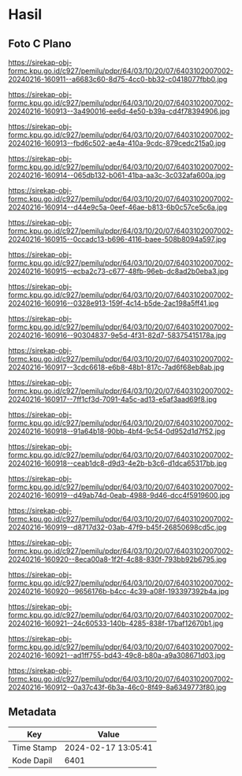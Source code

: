 # Hasil

## Foto C Plano

https://sirekap-obj-formc.kpu.go.id/c927/pemilu/pdpr/64/03/10/20/07/6403102007002-20240216-160911--a6683c60-8d75-4cc0-bb32-c0418077fbb0.jpg

https://sirekap-obj-formc.kpu.go.id/c927/pemilu/pdpr/64/03/10/20/07/6403102007002-20240216-160913--3a490016-ee6d-4e50-b39a-cd4f78394906.jpg

https://sirekap-obj-formc.kpu.go.id/c927/pemilu/pdpr/64/03/10/20/07/6403102007002-20240216-160913--fbd6c502-ae4a-410a-9cdc-879cedc215a0.jpg

https://sirekap-obj-formc.kpu.go.id/c927/pemilu/pdpr/64/03/10/20/07/6403102007002-20240216-160914--065db132-b061-41ba-aa3c-3c032afa600a.jpg

https://sirekap-obj-formc.kpu.go.id/c927/pemilu/pdpr/64/03/10/20/07/6403102007002-20240216-160914--d44e9c5a-0eef-46ae-b813-6b0c57ce5c6a.jpg

https://sirekap-obj-formc.kpu.go.id/c927/pemilu/pdpr/64/03/10/20/07/6403102007002-20240216-160915--0ccadc13-b696-4116-baee-508b8094a597.jpg

https://sirekap-obj-formc.kpu.go.id/c927/pemilu/pdpr/64/03/10/20/07/6403102007002-20240216-160915--ecba2c73-c677-48fb-96eb-dc8ad2b0eba3.jpg

https://sirekap-obj-formc.kpu.go.id/c927/pemilu/pdpr/64/03/10/20/07/6403102007002-20240216-160916--0328e913-159f-4c14-b5de-2ac198a5ff41.jpg

https://sirekap-obj-formc.kpu.go.id/c927/pemilu/pdpr/64/03/10/20/07/6403102007002-20240216-160916--90304837-9e5d-4f31-82d7-58375415178a.jpg

https://sirekap-obj-formc.kpu.go.id/c927/pemilu/pdpr/64/03/10/20/07/6403102007002-20240216-160917--3cdc6618-e6b8-48b1-817c-7ad6f68eb8ab.jpg

https://sirekap-obj-formc.kpu.go.id/c927/pemilu/pdpr/64/03/10/20/07/6403102007002-20240216-160917--7ff1cf3d-7091-4a5c-ad13-e5af3aad69f8.jpg

https://sirekap-obj-formc.kpu.go.id/c927/pemilu/pdpr/64/03/10/20/07/6403102007002-20240216-160918--91a64b18-90bb-4bf4-9c54-0d952d1d7f52.jpg

https://sirekap-obj-formc.kpu.go.id/c927/pemilu/pdpr/64/03/10/20/07/6403102007002-20240216-160918--ceab1dc8-d9d3-4e2b-b3c6-d1dca65317bb.jpg

https://sirekap-obj-formc.kpu.go.id/c927/pemilu/pdpr/64/03/10/20/07/6403102007002-20240216-160919--d49ab74d-0eab-4988-9d46-dcc4f5919600.jpg

https://sirekap-obj-formc.kpu.go.id/c927/pemilu/pdpr/64/03/10/20/07/6403102007002-20240216-160919--d8717d32-03ab-47f9-b45f-26850698cd5c.jpg

https://sirekap-obj-formc.kpu.go.id/c927/pemilu/pdpr/64/03/10/20/07/6403102007002-20240216-160920--8eca00a8-1f2f-4c88-830f-793bb92b6795.jpg

https://sirekap-obj-formc.kpu.go.id/c927/pemilu/pdpr/64/03/10/20/07/6403102007002-20240216-160920--9656176b-b4cc-4c39-a08f-193397392b4a.jpg

https://sirekap-obj-formc.kpu.go.id/c927/pemilu/pdpr/64/03/10/20/07/6403102007002-20240216-160921--24c60533-140b-4285-838f-17baf12670b1.jpg

https://sirekap-obj-formc.kpu.go.id/c927/pemilu/pdpr/64/03/10/20/07/6403102007002-20240216-160921--ad1ff755-bd43-49c8-b80a-a9a308671d03.jpg

https://sirekap-obj-formc.kpu.go.id/c927/pemilu/pdpr/64/03/10/20/07/6403102007002-20240216-160912--0a37c43f-6b3a-46c0-8f49-8a6349773f80.jpg


## Metadata

| Key        | Value               |
| ---------- | ------------------- |
| Time Stamp | 2024-02-17 13:05:41 |
| Kode Dapil | 6401                |



